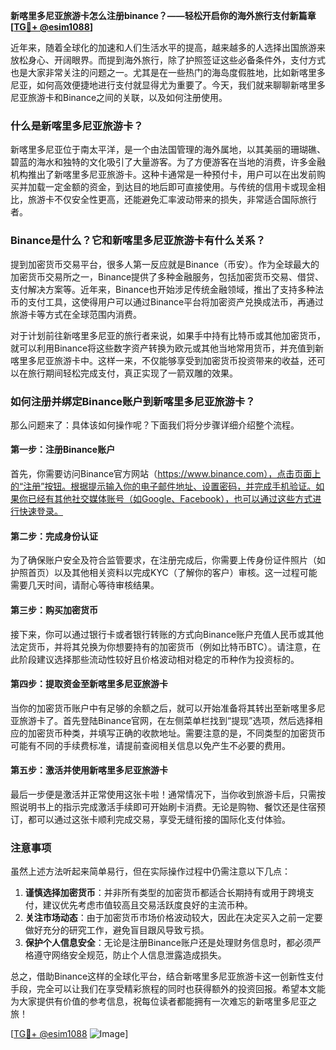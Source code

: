 **新喀里多尼亚旅游卡怎么注册binance？——轻松开启你的海外旅行支付新篇章[[TG💪+ @esim1088](https://t.me/s/esim1088)]**

近年来，随着全球化的加速和人们生活水平的提高，越来越多的人选择出国旅游来放松身心、开阔眼界。而提到海外旅行，除了护照签证这些必备条件外，支付方式也是大家非常关注的问题之一。尤其是在一些热门的海岛度假胜地，比如新喀里多尼亚，如何高效便捷地进行支付就显得尤为重要了。今天，我们就来聊聊新喀里多尼亚旅游卡和Binance之间的关联，以及如何注册使用。

### 什么是新喀里多尼亚旅游卡？

新喀里多尼亚位于南太平洋，是一个由法国管理的海外属地，以其美丽的珊瑚礁、碧蓝的海水和独特的文化吸引了大量游客。为了方便游客在当地的消费，许多金融机构推出了新喀里多尼亚旅游卡。这种卡通常是一种预付卡，用户可以在出发前购买并加载一定金额的资金，到达目的地后即可直接使用。与传统的信用卡或现金相比，旅游卡不仅安全性更高，还能避免汇率波动带来的损失，非常适合国际旅行者。

### Binance是什么？它和新喀里多尼亚旅游卡有什么关系？

提到加密货币交易平台，很多人第一反应就是Binance（币安）。作为全球最大的加密货币交易所之一，Binance提供了多种金融服务，包括加密货币交易、借贷、支付解决方案等。近年来，Binance也开始涉足传统金融领域，推出了支持多种法币的支付工具，这使得用户可以通过Binance平台将加密资产兑换成法币，再通过旅游卡等方式在全球范围内消费。

对于计划前往新喀里多尼亚的旅行者来说，如果手中持有比特币或其他加密货币，就可以利用Binance将这些数字资产转换为欧元或其他当地常用货币，并充值到新喀里多尼亚旅游卡中。这样一来，不仅能够享受到加密货币投资带来的收益，还可以在旅行期间轻松完成支付，真正实现了一箭双雕的效果。

### 如何注册并绑定Binance账户到新喀里多尼亚旅游卡？

那么问题来了：具体该如何操作呢？下面我们将分步骤详细介绍整个流程。

#### 第一步：注册Binance账户

首先，你需要访问Binance官方网站（https://www.binance.com），点击页面上的“注册”按钮。根据提示输入你的电子邮件地址、设置密码，并完成手机验证。如果你已经有其他社交媒体账号（如Google、Facebook），也可以通过这些方式进行快速登录。

#### 第二步：完成身份认证

为了确保账户安全及符合监管要求，在注册完成后，你需要上传身份证件照片（如护照首页）以及其他相关资料以完成KYC（了解你的客户）审核。这一过程可能需要几天时间，请耐心等待审核结果。

#### 第三步：购买加密货币

接下来，你可以通过银行卡或者银行转账的方式向Binance账户充值人民币或其他法定货币，并将其兑换为你想要持有的加密货币（例如比特币BTC）。请注意，在此阶段建议选择那些流动性较好且价格波动相对稳定的币种作为投资标的。

#### 第四步：提取资金至新喀里多尼亚旅游卡

当你的加密货币账户中有足够的余额之后，就可以开始准备将其转出至新喀里多尼亚旅游卡了。首先登陆Binance官网，在左侧菜单栏找到“提现”选项，然后选择相应的加密货币种类，并填写正确的收款地址。需要注意的是，不同类型的加密货币可能有不同的手续费标准，请提前查阅相关信息以免产生不必要的费用。

#### 第五步：激活并使用新喀里多尼亚旅游卡

最后一步便是激活并正常使用这张卡啦！通常情况下，当你收到旅游卡后，只需按照说明书上的指示完成激活手续即可开始刷卡消费。无论是购物、餐饮还是住宿预订，都可以通过这张卡顺利完成交易，享受无缝衔接的国际化支付体验。

### 注意事项

虽然上述方法听起来简单易行，但在实际操作过程中仍需注意以下几点：

1. **谨慎选择加密货币**：并非所有类型的加密货币都适合长期持有或用于跨境支付，建议优先考虑市值较高且交易活跃度良好的主流币种。
2. **关注市场动态**：由于加密货币市场价格波动较大，因此在决定买入之前一定要做好充分的研究工作，避免盲目跟风导致亏损。
3. **保护个人信息安全**：无论是注册Binance账户还是处理财务信息时，都必须严格遵守网络安全规范，防止个人信息泄露造成损失。

总之，借助Binance这样的全球化平台，结合新喀里多尼亚旅游卡这一创新性支付手段，完全可以让我们在享受精彩旅程的同时也获得额外的投资回报。希望本文能为大家提供有价值的参考信息，祝每位读者都能拥有一次难忘的新喀里多尼亚之旅！

[[TG💪+ @esim1088](https://t.me/s/esim1088) ![Image](https://i.postimg.cc/4NQfJmqS/Snipaste-2025-05-13-00-14-12.png)]